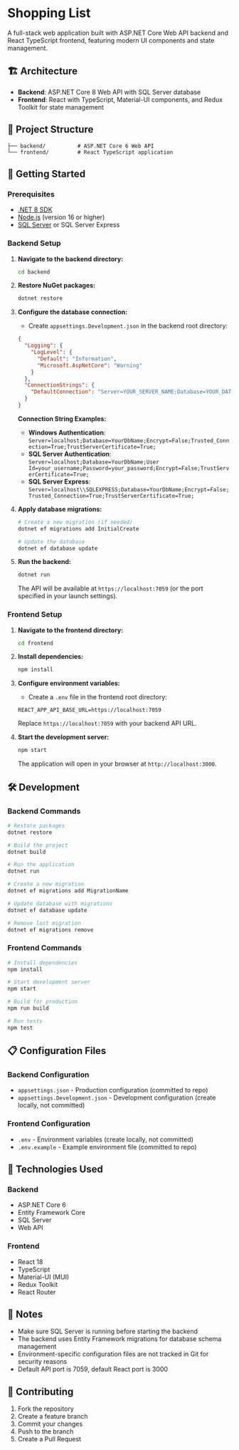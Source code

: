 # Shopping List

A full-stack web application built with ASP.NET Core Web API backend and React TypeScript frontend, featuring modern UI components and state management.

## 🏗️ Architecture

- **Backend**: ASP.NET Core 8 Web API with SQL Server database
- **Frontend**: React with TypeScript, Material-UI components, and Redux Toolkit for state management

## 📁 Project Structure

```
├── backend/          # ASP.NET Core 6 Web API
└── frontend/         # React TypeScript application
```

## 🚀 Getting Started

### Prerequisites

- [.NET 8 SDK](https://dotnet.microsoft.com/download/dotnet/8.0)
- [Node.js](https://nodejs.org/) (version 16 or higher)
- [SQL Server](https://www.microsoft.com/en-us/sql-server/sql-server-downloads) or SQL Server Express

### Backend Setup

1. **Navigate to the backend directory:**
   ```bash
   cd backend
   ```

2. **Restore NuGet packages:**
   ```bash
   dotnet restore
   ```

3. **Configure the database connection:**
   - Create `appsettings.Development.json` in the backend root directory:
   ```json
   {
     "Logging": {
       "LogLevel": {
         "Default": "Information",
         "Microsoft.AspNetCore": "Warning"
       }
     },
     "ConnectionStrings": {
       "DefaultConnection": "Server=YOUR_SERVER_NAME;Database=YOUR_DATABASE_NAME;Encrypt=False;Trusted_Connection=True;TrustServerCertificate=True;"
     }
   }
   ```
   
   **Connection String Examples:**
   - **Windows Authentication**: `Server=localhost;Database=YourDbName;Encrypt=False;Trusted_Connection=True;TrustServerCertificate=True;`
   - **SQL Server Authentication**: `Server=localhost;Database=YourDbName;User Id=your_username;Password=your_password;Encrypt=False;TrustServerCertificate=True;`
   - **SQL Server Express**: `Server=localhost\\SQLEXPRESS;Database=YourDbName;Encrypt=False;Trusted_Connection=True;TrustServerCertificate=True;`

4. **Apply database migrations:**
   ```bash
   # Create a new migration (if needed)
   dotnet ef migrations add InitialCreate
   
   # Update the database
   dotnet ef database update
   ```

5. **Run the backend:**
   ```bash
   dotnet run
   ```

   The API will be available at `https://localhost:7059` (or the port specified in your launch settings).

### Frontend Setup

1. **Navigate to the frontend directory:**
   ```bash
   cd frontend
   ```

2. **Install dependencies:**
   ```bash
   npm install
   ```

3. **Configure environment variables:**
   - Create a `.env` file in the frontend root directory:
   ```env
   REACT_APP_API_BASE_URL=https://localhost:7059
   ```
   
   Replace `https://localhost:7059` with your backend API URL.

4. **Start the development server:**
   ```bash
   npm start
   ```

   The application will open in your browser at `http://localhost:3000`.

## 🛠️ Development

### Backend Commands

```bash
# Restore packages
dotnet restore

# Build the project
dotnet build

# Run the application
dotnet run

# Create a new migration
dotnet ef migrations add MigrationName

# Update database with migrations
dotnet ef database update

# Remove last migration
dotnet ef migrations remove
```

### Frontend Commands

```bash
# Install dependencies
npm install

# Start development server
npm start

# Build for production
npm run build

# Run tests
npm test
```

## 📋 Configuration Files

### Backend Configuration
- `appsettings.json` - Production configuration (committed to repo)
- `appsettings.Development.json` - Development configuration (create locally, not committed)

### Frontend Configuration
- `.env` - Environment variables (create locally, not committed)
- `.env.example` - Example environment file (committed to repo)

## 🔧 Technologies Used

### Backend
- ASP.NET Core 6
- Entity Framework Core
- SQL Server
- Web API

### Frontend
- React 18
- TypeScript
- Material-UI (MUI)
- Redux Toolkit
- React Router

## 📝 Notes

- Make sure SQL Server is running before starting the backend
- The backend uses Entity Framework migrations for database schema management
- Environment-specific configuration files are not tracked in Git for security reasons
- Default API port is 7059, default React port is 3000

## 🤝 Contributing

1. Fork the repository
2. Create a feature branch
3. Commit your changes
4. Push to the branch
5. Create a Pull Request
